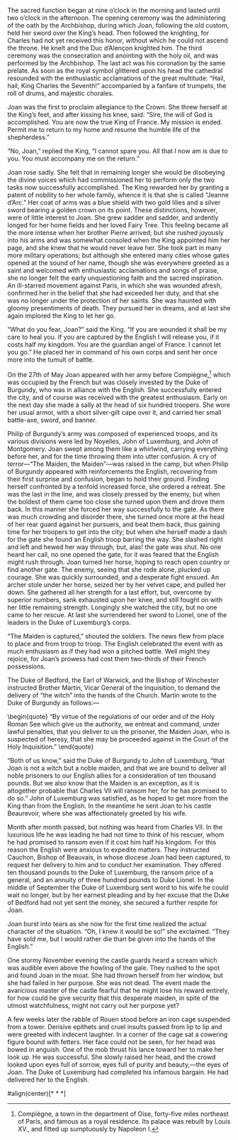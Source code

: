 
The sacred function began at nine o’clock in the morning and lasted
until two o’clock in the afternoon. The opening ceremony was the
administering of the oath by the Archbishop, during which Joan,
following the old custom, held her sword over the King’s head. Then
followed the knighting, for Charles had not yet received this honor,
without which he could not ascend the throne. He knelt and the Duc
d’Alençon knighted him. The third ceremony was the consecration and
anointing with the holy oil, and was performed by the Archbishop. The
last act was his coronation by the same prelate. As soon as the royal
symbol glittered upon his head the cathedral resounded with the
enthusiastic acclamations of the great multitude: “Hail, hail, King
Charles the Seventh!” accompanied by a fanfare of trumpets, the roll of
drums, and majestic chorales.

Joan was the first to proclaim allegiance to the Crown. She threw
herself at the King’s feet, and after kissing his knee, said: “Sire, the
will of God is accomplished. You are now the true King of France. My
mission is ended. Permit me to return to my home and resume the humble
life of the shepherdess.”

“No, Joan,” replied the King, “I cannot spare you. All that I now am is
due to you. You must accompany me on the return.”

Joan rose sadly. She felt that in remaining longer she would be
disobeying the divine voices which had commissioned her to perform only
the two tasks now successfully accomplished. The King rewarded her by
granting a patent of nobility to her whole family, whence it is that she
is called “Jeanne d’Arc.” Her coat of arms was a blue shield with two
gold lilies and a silver sword bearing a golden crown on its point.
These distinctions, however, were of little interest to Joan. She grew
sadder and sadder, and ardently longed for her home fields and her loved
Fairy Tree. This feeling became all the more intense when her brother
Pierre arrived; but she rushed joyously into his arms and was somewhat
consoled when the King appointed him her page, and she knew that he
would never leave her. She took part in many more military operations;
but although she entered many cities whose gates opened at the sound of
her name, though she was everywhere greeted as a saint and welcomed with
enthusiastic acclamations and songs of praise, she no longer felt the
early unquestioning faith and the sacred inspiration. An ill-starred
movement against Paris, in which she was wounded afresh, confirmed her
in the belief that she had exceeded her duty, and that she was no longer
under the protection of her saints. She was haunted with gloomy
presentiments of death. They pursued her in dreams, and at last she
again implored the King to let her go.

“What do you fear, Joan?” said the King. “If you are wounded it shall be
my care to heal you. If you are captured by the English I will release
you, if it costs half my kingdom. You are the guardian angel of France.
I cannot let you go.” He placed her in command of his own corps and sent
her once more into the tumult of battle.

On the 27th of May Joan appeared with her army before Compiègne,[^28]
which was occupied by the French but was closely invested by the Duke of
Burgundy, who was in alliance with the English. She successfully entered
the city, and of course was received with the greatest enthusiasm. Early
on the next day she made a sally at the head of six hundred troopers.
She wore her usual armor, with a short silver-gilt cape over it, and
carried her small battle-axe, sword, and banner.

Philip of Burgundy’s army was composed of experienced troops, and its
various divisions were led by Noyelles, John of Luxemburg, and John of
Montgomery. Joan swept among them like a whirlwind, carrying everything
before her, and for the time throwing them into utter confusion. A cry
of terror—“The Maiden, the Maiden”—was raised in the camp, but when
Philip of Burgundy appeared with reinforcements the English, recovering
from their first surprise and confusion, began to hold their ground.
Finding herself confronted by a tenfold increased force, she ordered a
retreat. She was the last in the line, and was closely pressed by the
enemy, but when the boldest of them came too close she turned upon them
and drove them back. In this manner she forced her way successfully to
the gate. As there was much crowding and disorder there, she turned once
more at the head of her rear guard against her pursuers, and beat them
back, thus gaining time for her troopers to get into the city; but when
she herself made a dash for the gate she found an English troop barring
the way. She slashed right and left and hewed her way through; but,
alas! the gate was shut. No one heard her call, no one opened the gate,
for it was feared that the English might rush through. Joan turned her
horse, hoping to reach open country or find another gate. The enemy,
seeing that she rode alone, plucked up courage. She was quickly
surrounded, and a desperate fight ensued. An archer stole under her
horse, seized her by her velvet cape, and pulled her down. She gathered
all her strength for a last effort, but, overcome by superior numbers,
sank exhausted upon her knee, and still fought on with her little
remaining strength. Longingly she watched the city, but no one came to
her rescue. At last she surrendered her sword to Lionel, one of the
leaders in the Duke of Luxemburg’s corps.

“The Maiden is captured,” shouted the soldiers. The news flew from place
to place and from troop to troop. The English celebrated the event with
as much enthusiasm as if they had won a pitched battle. Well might they
rejoice, for Joan’s prowess had cost them two-thirds of their French
possessions.

The Duke of Bedford, the Earl of Warwick, and the Bishop of Winchester
instructed Brother Martin, Vicar General of the Inquisition, to demand
the delivery of “the witch” into the hands of the Church. Martin wrote
to the Duke of Burgundy as follows:—

\begin{quote}
“By virtue of the regulations of our order and of the Holy Roman See
which give us the authority, we entreat and command, under lawful
penalties, that you deliver to us the prisoner, the Maiden Joan, who
is suspected of heresy, that she may be proceeded against in the Court
of the Holy Inquisition.”
\end{quote}

“Both of us know,” said the Duke of Burgundy to John of Luxemburg, “that
Joan is not a witch but a noble maiden, and that we are bound to deliver
all noble prisoners to our English allies for a consideration of ten
thousand pounds. But we also know that the Maiden is an exception, as it
is altogether probable that Charles VII will ransom her, for he has
promised to do so.” John of Luxemburg was satisfied, as he hoped to get
more from the King than from the English. In the meantime he sent Joan
to his castle Beaurevoir, where she was affectionately greeted by his
wife.

Month after month passed, but nothing was heard from Charles VII. In the
luxurious life he was leading he had not time to think of his rescuer,
whom he had promised to ransom even if it cost him half his kingdom. For
this reason the English were anxious to expedite matters. They
instructed Cauchon, Bishop of Beauvais, in whose diocese Joan had been
captured, to request her delivery to him and to conduct her examination.
They offered ten thousand pounds to the Duke of Luxemburg, the ransom
price of a general, and an annuity of three hundred pounds to Duke
Lionel. In the middle of September the Duke of Luxemburg sent word to
his wife he could wait no longer, but by her earnest pleading and by her
excuse that the Duke of Bedford had not yet sent the money, she secured
a further respite for Joan.

Joan burst into tears as she now for the first time realized the actual
character of the situation. “Oh, I knew it would be so!” she exclaimed.
“They have sold me, but I would rather die than be given into the hands
of the English.”

One stormy November evening the castle guards heard a scream which was
audible even above the howling of the gale. They rushed to the spot and
found Joan in the moat. She had thrown herself from her window, but she
had failed in her purpose. She was not dead. The event made the
avaricious master of the castle fearful that he might lose his reward
entirely, for how could he give security that this desperate maiden, in
spite of the utmost watchfulness, might not carry out her purpose yet?

A few weeks later the rabble of Rouen stood before an iron cage
suspended from a tower. Derisive epithets and cruel insults passed from
lip to lip and were greeted with indecent laughter. In a corner of the
cage sat a cowering figure bound with fetters. Her face could not be
seen, for her head was bowed in anguish. One of the mob thrust his lance
toward her to make her look up. He was successful. She slowly raised her
head, and the crowd looked upon eyes full of sorrow, eyes full of purity
and beauty,—the eyes of Joan. The Duke of Luxemburg had completed his
infamous bargain. He had delivered her to the English.

#align(center)[\* \* \*]

[^28]: Compiègne, a town in the department of Oise, forty-five miles
northeast of Paris, and famous as a royal residence. Its palace was
rebuilt by Louis XV., and fitted up sumptuously by Napoleon I.